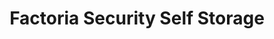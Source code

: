 ---
title: "Factoria Security Self Storage"
url: /bellevue/factoria-security-self-storage/
shop: storage rental
---